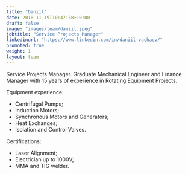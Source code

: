 ```yaml
---
title: "Daniil"
date: 2018-11-19T10:47:58+10:00
draft: false
image: "images/team/daniil.jpeg"
jobtitle: "Service Projects Manager"
linkedinurl: "https://www.linkedin.com/in/daniil-vachaev/"
promoted: true
weight: 1
layout: team
---
```


Service Projects Manager. Graduate Mechanical Engineer and Finance Manager with 15 years of experience in Rotating Equipment Projects.

Equipment experience:
- Centrifugal Pumps;
- Induction Motors;
- Synchronous Motors and Generators;
- Heat Exchanges;
- Isolation and Control Valves.

Certifications:
- Laser Alignment;
- Electrician up to 1000V;
- MMA and TIG welder.